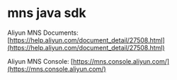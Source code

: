# mns java sdk
Aliyun MNS Documents: [https://help.aliyun.com/document_detail/27508.html](https://help.aliyun.com/document_detail/27508.html)

Aliyun MNS Console: [https://mns.console.aliyun.com/](https://mns.console.aliyun.com/)